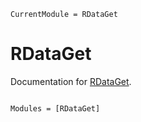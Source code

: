 ```@meta
CurrentModule = RDataGet
```

# RDataGet

Documentation for [RDataGet](https://github.com/frankier/RDataGet.jl).

```@index
```

```@autodocs
Modules = [RDataGet]
```

